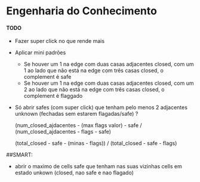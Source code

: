 Engenharia do Conhecimento
============

#### TODO
- Fazer super click no que rende mais
- Aplicar mini padrões
  - Se houver um 1 na edge com duas casas adjacentes closed, com um 1 ao lado que não está na edge com três casas closed, o complement é safe
  - Se houver um 1 na edge com duas casas adjacentes closed, com um 2 ao lado que não está na edge com três casas closed, o complement é flaggado
- Só abrir safes (com super click) que tenham pelo menos 2 adjacentes unknown (fechadas sem estarem flagadas/safe) ?


  (num_closed_ajdacentes - (max flags valor) - safe  / (num_closed_ajdacentes - flags - safe)
  >
  (total_closed - safe - (minas - flags)) / (total_closed - safe - flags)


##SMART:
- abrir o maximo de cells safe que tenham nas suas vizinhas cells em estado unkown (closed, nao safe e nao flagado)